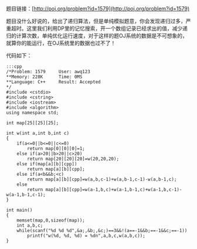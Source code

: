 <!--
.. title: POJ 1579 Function Run Fun C语言版
.. slug: poj-1579
.. date: 2013-04-07T08:22:03+08:00
.. tags:
.. link:
.. description:
.. type: text
-->

题目链接：[http://poj.org/problem?id=1579](http://poj.org/problem?id=1579)


题目没什么好说的，给出了递归算法，但是单纯模拟题意，你会发现递归过多，严重超时。这里我们利用DP里的记忆搜索，开一个数组记录已经求出的值，减少递归的计算次数，单纯优化运行速度，对于这样的题OJ系统的数据是不可想象的，就算你的能运行，在OJ系统里的数据也过不了！

代码如下：

	:::cpp
	/*Problem: 1579		User: awq123
	**Memory: 228K		Time: 0MS
	**Language: C++		Result: Accepted
	*/
	#include <cstdio>
	#include <cstring>
	#include <iostream>
	#include <algorithm>
	using namespace std;

	int map[25][25][25];

	int w(int a,int b,int c)
	{
		if(a<=0||b<=0||c<=0)
			return map[0][0][0]=1;
		else if(a>20||b>20||c>20)
			return map[20][20][20]=w(20,20,20);
		else if(map[a][b][cpp])
			return map[a][b][cpp];
		else if(a<b&&b;<c)
			return map[a][b][cpp]=w(a,b,c-1)+w(a,b-1,c-1)-w(a,b-1,c);
		else
			return map[a][b][cpp]=w(a-1,b,c)+w(a-1,b-1,c)+w(a-1,b,c-1)-w(a-1,b-1,c-1);
	}

	int main()
	{
		memset(map,0,sizeof(map));
		int a,b,c;
		while(scanf("%d %d %d",&a;,&b;,&c;)==3&&!(a==-1&&b;==-1&&c;==-1))
			printf("w(%d, %d, %d) = %dn",a,b,c,w(a,b,c));
	}